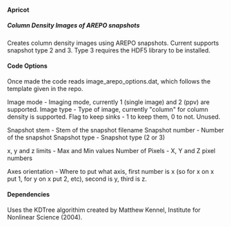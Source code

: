 #### Apricot 
##### Column Density Images of AREPO snapshots

Creates column density images using AREPO snapshots.
Current supports snapshot type 2 and 3. Type 3 requires the HDF5 library to be installed.

#### Code Options

Once made the code reads image_arepo_options.dat, which follows the template given in the repo.

Image mode - Imaging mode, currently 1 (single image) and 2 (ppv) are supported.
Image type - Type of image, currently "column" for column density is supported.
Flag to keep sinks - 1 to keep them, 0 to not. Unused.

Snapshot stem - Stem of the snapshot filename
Snapshot number - Number of the snapshot
Snapshot type - Snapshot type (2 or 3)

x, y and z limits - Max and Min values 
Number of Pixels - X, Y and Z pixel numbers

Axes orientation - Where to put what axis, first number is x (so for x on x put 1, for y on x put 2, etc), second is y, third is z.

#### Dependencies

Uses the KDTree algorithim created by Matthew Kennel, Institute for Nonlinear Science (2004).
